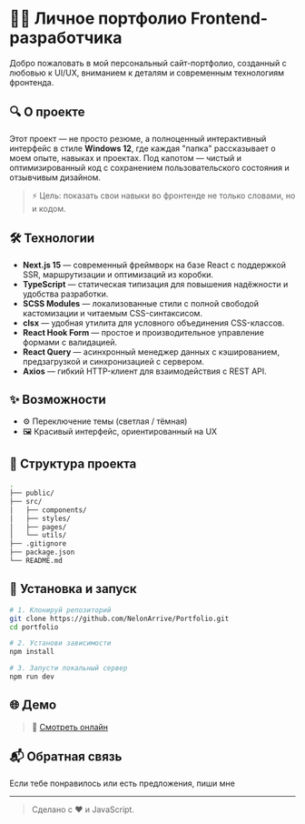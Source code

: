 # 🧑‍💻 Личное портфолио Frontend-разработчика

Добро пожаловать в мой персональный сайт-портфолио, созданный с любовью к UI/UX, вниманием к деталям и современным технологиям фронтенда.

## 🔍 О проекте

Этот проект — не просто резюме, а полноценный интерактивный интерфейс в стиле **Windows 12**, где каждая "папка" рассказывает о моем опыте, навыках и проектах. Под капотом — чистый и оптимизированный код с сохранением пользовательского состояния и отзывчивым дизайном.

> ⚡ Цель: показать свои навыки во фронтенде не только словами, но и кодом.

## 🛠️ Технологии

- **Next.js 15** — современный фреймворк на базе React с поддержкой SSR, маршрутизации и оптимизаций из коробки.
- **TypeScript** — статическая типизация для повышения надёжности и удобства разработки.
- **SCSS Modules** — локализованные стили с полной свободой кастомизации и читаемым CSS-синтаксисом.
- **clsx** — удобная утилита для условного объединения CSS-классов.
- **React Hook Form** — простое и производительное управление формами с валидацией.
- **React Query** — асинхронный менеджер данных с кэшированием, предзагрузкой и синхронизацией с сервером.
- **Axios** — гибкий HTTP-клиент для взаимодействия с REST API.

## ✨ Возможности

- ⚙️ Переключение темы (светлая / тёмная)
- 🖼️ Красивый интерфейс, ориентированный на UX

## 📁 Структура проекта

```bash
.
├── public/
├── src/
│   ├── components/
│   ├── styles/
│   ├── pages/
│   └── utils/
├── .gitignore
├── package.json
└── README.md
```

## 🧪 Установка и запуск

```bash
# 1. Клонируй репозиторий
git clone https://github.com/NelonArrive/Portfolio.git
cd portfolio

# 2. Установи зависимости
npm install

# 3. Запусти локальный сервер
npm run dev
```

## 🌐 Демо

> 🔗 [Смотреть онлайн](https://nelon-arrive.ru)

## 📬 Обратная связь

Если тебе понравилось или есть предложения, пиши мне

---

> Сделано с ❤️ и JavaScript.
